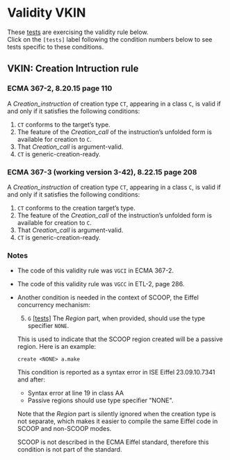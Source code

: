 # Validity VKIN

These [tests](.) are exercising the validity rule below.  
Click on the `[tests]` label following the condition numbers below to see tests specific to these conditions.

## VKIN: Creation Intruction rule

### ECMA 367-2, 8.20.15 page 110

A *Creation_instruction* of creation type `CT`, appearing in a class `C`, is valid if and only if it satisfies the following conditions:

1. `CT` conforms to the target’s type.
2. The feature of the *Creation_call* of the instruction’s unfolded form is available for creation to `C`.
3. That *Creation_call* is argument-valid.
4. `CT` is generic-creation-ready.

### ECMA 367-3 (working version 3-42), 8.22.15 page 208

A *Creation_instruction* of creation type `CT`, appearing in a class `C`, is valid if and only if it satisfies the following conditions:

1. `CT` conforms to the creation target’s type.
2. The feature of the *Creation_call* of the instruction’s unfolded form is available for creation to `C`.
3. That *Creation_call* is argument-valid.
4. `CT` is generic-creation-ready.

### Notes

* The code of this validity rule was `VGCI` in ECMA 367-2.

* The code of this validity rule was `VGCC` in ETL-2, page 286.

* Another condition is needed in the context of SCOOP, the Eiffel concurrency mechanism:

  5. `G` [\[tests\]](../vkin5g) The *Region* part, when provided, should use the type specifier `NONE`.
  
  This is used to indicate that the SCOOP region created will be a passive region. Here is an example:

      create <NONE> a.make
  
  This condition is reported as a syntax error in ISE Eiffel 23.09.10.7341 and after:

  * Syntax error at line 19 in class AA
  * Passive regions should use type specifier "NONE".

  Note that the *Region* part is silently ignored when the creation type is not separate, which makes it easier to compile the same Eiffel code in SCOOP and non-SCOOP modes.

  SCOOP is not described in the ECMA Eiffel standard, therefore this condition is not part of the standard.
